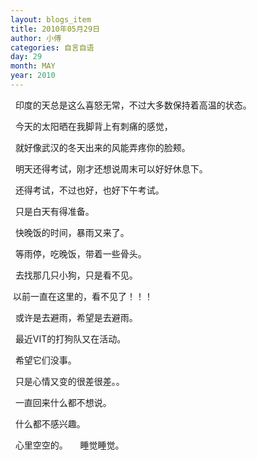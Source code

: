 ```yaml
---
layout: blogs_item
title: 2010年05月29日
author: 小傅
categories: 自言自语
day: 29
month: MAY
year: 2010
---
```




&nbsp;
印度的天总是这么喜怒无常，不过大多数保持着高温的状态。

&nbsp;
今天的太阳晒在我脚背上有刺痛的感觉，

&nbsp;
就好像武汉的冬天出来的风能弄疼你的脸颊。

&nbsp;
明天还得考试，刚才还想说周末可以好好休息下。

&nbsp;
还得考试，不过也好，也好下午考试。

&nbsp;
只是白天有得准备。

&nbsp;
快晚饭的时间，暴雨又来了。

&nbsp;
等雨停，吃晚饭，带着一些骨头。

&nbsp;
去找那几只小狗，只是看不见。

&nbsp;以前一直在这里的，看不见了！！！

&nbsp;
或许是去避雨，希望是去避雨。

&nbsp;
最近VIT的打狗队又在活动。

&nbsp;
希望它们没事。

&nbsp;
只是心情又变的很差很差。。

&nbsp;
一直回来什么都不想说。

&nbsp;
什么都不感兴趣。

&nbsp;
心里空空的。
&nbsp;
&nbsp;
睡觉睡觉。


